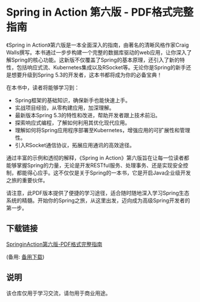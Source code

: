# Spring in Action 第六版 - PDF格式完整指南

《Spring in Action》第六版是一本全面深入的指南，由著名的清晰风格作家Craig Walls撰写。本书通过一步步构建一个完整的数据库驱动的web应用，让你深入了解Spring的核心功能。这新版不仅覆盖了Spring的基本原理，还引入了新的特性，包括响应式流、Kubernetes集成以及RSocket等。无论你是Spring的新手还是想要升级到Spring 5.3的开发者，这本书都将成为你的必备宝典！

在本书中，读者将能够学习到：
- Spring框架的基础知识，确保新手也能快速上手。
- 实战项目经验，从零构建应用，加深理解。
- 最新版本Spring 5.3的特性和改进，帮助开发者跟上技术前沿。
- 探索响应式编程，了解如何利用其优化现代应用。
- 理解如何将Spring应用程序部署至Kubernetes，增强应用的可扩展性和管理性。
- 引入RSocket通信协议，拓展应用通讯的高效途径。

通过丰富的示例和透彻的解释，《Spring in Action》第六版旨在让每一位读者都能够掌握Spring的力量，无论是开发RESTful服务、处理事务、还是实现安全控制，都能得心应手。这不仅仅是关于Spring的一本书，它是开启Java企业级开发之旅的重要伙伴。

请注意，此PDF版本提供了便捷的学习途径，适合随时随地深入学习Spring生态系统的精髓。开始你的Spring之旅，从这里出发，迈向成为高级Spring开发者的第一步。

## 下载链接
[SpringinAction第六版-PDF格式完整指南](https://pan.quark.cn/s/8f1e34808028) 

(备用: [备用下载](https://pan.baidu.com/s/1BNcnr2AFRCY7rsuc1jAszA?pwd=1234))

## 说明

该仓库仅用于学习交流，请勿用于商业用途。
